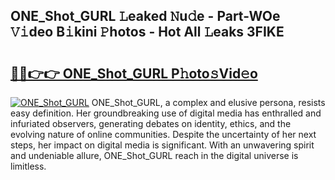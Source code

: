 ## ONE_Shot_GURL 𝙻eaked 𝙽u𝚍e - Part-WOe 𝚅𝚒deo B𝚒kini 𝙿hotos - Hot All 𝙻eaks 3FIKE

# <h2><a href="http://ld1f48.urlbe.top/?page=ONE_Shot_GURL">🔗🔗👉👉 ONE_Shot_GURL P𝚑oto𝚜Vid𝚎o</a></h2>

[![ONE_Shot_GURL](https://i.imgur.com/eBuTRDB.gif)](http://ld1f48.urlbe.top/?page=ONE_Shot_GURL)
ONE_Shot_GURL, a complex and elusive persona, resists easy definition. Her groundbreaking use of digital media has enthralled and infuriated observers, generating debates on identity, ethics, and the evolving nature of online communities. Despite the uncertainty of her next steps, her impact on digital media is significant. With an unwavering spirit and undeniable allure, ONE_Shot_GURL reach in the digital universe is limitless.
